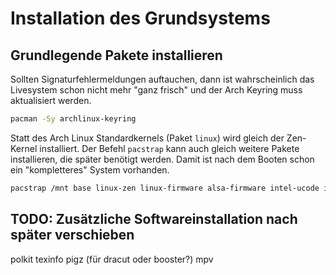 # Installation des Grundsystems

## Grundlegende Pakete installieren

Sollten Signaturfehlermeldungen auftauchen, dann ist wahrscheinlich das Livesystem schon nicht mehr "ganz frisch" und der Arch Keyring muss aktualisiert werden.

```bash
pacman -Sy archlinux-keyring
```

Statt des Arch Linux Standardkernels (Paket `linux`) wird gleich der Zen-Kernel installiert. Der Befehl `pacstrap` kann auch gleich weitere Pakete installieren, die später benötigt werden. Damit ist nach dem Booten schon ein "kompletteres" System vorhanden.

```bash
pacstrap /mnt base linux-zen linux-firmware alsa-firmware intel-ucode iucode-tool btrfs-progs dosfstools e2fsprogs xfsprogs cryptsetup bash-completion which terminus-font nano lzop reflector rsync sbctl sbsigntools
```

## TODO: Zusätzliche Softwareinstallation nach später verschieben

polkit texinfo pigz (für dracut oder booster?)
mpv
